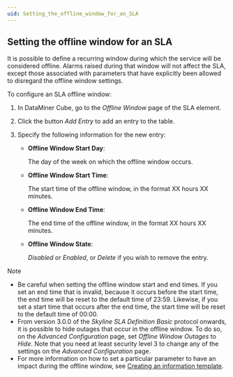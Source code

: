 ```yaml
---
uid: Setting_the_offline_window_for_an_SLA
---
```


## Setting the offline window for an SLA

It is possible to define a recurring window during which the service will be considered offline. Alarms raised during that window will not affect the SLA, except those associated with parameters that have explicitly been allowed to disregard the offline window settings.

To configure an SLA offline window:

1. In DataMiner Cube, go to the *Offline Window* page of the SLA element.

2. Click the button *Add Entry* to add an entry to the table.

3. Specify the following information for the new entry:

    - **Offline Window Start Day**:

        The day of the week on which the offline window occurs.

    - **Offline Window Start Time**:

        The start time of the offline window, in the format XX hours XX minutes.

    - **Offline Window End Time**:

        The end time of the offline window, in the format XX hours XX minutes.

    - **Offline Window State**:

        *Disabled* or *Enabled*, or *Delete* if you wish to remove the entry.

> [!NOTE]
> - Be careful when setting the offline window start and end times. If you set an end time that is invalid, because it occurs before the start time, the end time will be reset to the default time of 23:59. Likewise, if you set a start time that occurs after the end time, the start time will be reset to the default time of 00:00.
> - From version 3.0.0 of the *Skyline SLA Definition Basic* protocol onwards, it is possible to hide outages that occur in the offline window. To do so, on the *Advanced Configuration* page, set *Offline Window Outages* to *Hide*. Note that you need at least security level 3 to change any of the settings on the *Advanced Configuration* page.
> - For more information on how to set a particular parameter to have an impact during the offline window, see [Creating an information template](xref:Creating_an_information_template).
>
